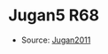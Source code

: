 <a name="material" />

# Jugan5 R68
<script type="application/ld+json">
  {
    "@context": "https://schema.org/",
    "@type": "ChemicalSubstance",
    "http://purl.org/dc/terms/conformsTo":
      {
        "@type": "CreativeWork",
        "@id": "https://bioschemas.org/profiles/ChemicalSubstance/0.4-RELEASE/"
      },
    "@id": "https://egonw.github.io/nanowiki/nanowiki104.html#material",
    "name": "Jugan5 R68",
    "sameAs": "http://127.0.0.1/mediawiki/index.php/Special:URIResolver/Jugan5_R68"
  }
</script>


* Source: [Jugan2011](Jugan2011.md)
